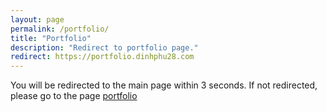 ```yaml
---
layout: page
permalink: /portfolio/
title: "Portfolio"
description: "Redirect to portfolio page."
redirect: https://portfolio.dinhphu28.com
---
```


You will be redirected to the main page within 3 seconds. If not redirected, please go to the page [portfolio](https://portfolio.dinhphu28.com/)
